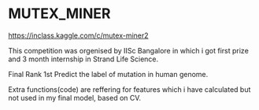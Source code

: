 # MUTEX_MINER

https://inclass.kaggle.com/c/mutex-miner2

This competition was orgenised by IISc Bangalore in which i got first prize and 3 month internship in Strand Life Science.

Final Rank 1st 
Predict the label of mutation in human genome.


Extra functions(code) are reffering for features which  i have calculated but not used in my final model, based on CV.

